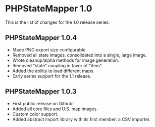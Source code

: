 PHPStateMapper 1.0
==================

This is the list of changes for the 1.0 release series.

PHPStateMapper 1.0.4
--------------------

* Made PNG export size configurable.
* Removed all state images, consolidated into a single, large image.
* Wrote cleanup/alpha methods for image generation.
* Removed "state" coupling in favor of "item".
* Added the ability to load different maps.
* Early series support for the 1.1 release.

PHPStateMapper 1.0.3
--------------------
* First public release on Github!
* Added all core files and U.S. map images.
* Custom color support.
* Added abstract Import library with its first member: a CSV importer.
